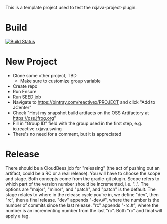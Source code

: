 This is a template project used to test the rxjava-project-plugin.

# Build

[![Build Status](https://travis-ci.org/ReactiveX/BuildInfrastructure.svg?branch=master)](https://travis-ci.org/ReactiveX/BuildInfrastructure)

# New Project

* Clone some other project, TBD
  * Make sure to customize group variable
* Create repo
* Run Ensure
* Run SEED job
* Navigate to https://bintray.com/reactivex/PROJECT and click "Add to JCenter"
 * Check "Host my snapshot build artifacts on the OSS Artifactory at https://oss.jfrog.org"
 * Fill in "Group ID" field with the group used in the first step, e.g. io.reactive.rxjava.swing
 * There's no need for a comment, but it is appreciated

# Release

There should be a CloudBees job for "releasing" (the act of pushing out an artifact, could be a RC or a real release). You will have to choose the scope and stage.
Both concepts come from the gradle-git plugin. Scope refers to which part of the version number should be incremented, i.e. "<major>.<minor>.<patch>". The options 
are "major", "minor", and "patch", and "patch" is the default.  The stage relates to where in the release cycle you're in, we define "dev", then "rc", then a final
release. "dev" appends "-dev.#", where the number is the number of commits since the last release. "rc" appends "-rc.#", where the number is an incrementing number
from the last "rc". Both "rc" and final will apply a tag.
